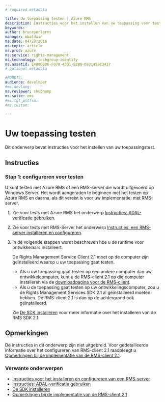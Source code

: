 ```yaml
---
# required metadata

title: Uw toepassing testen | Azure RMS
description: Instructies voor het instellen van uw toepassing voor testen.
keywords:
author: bruceperlerms
manager: mbaldwin
ms.date: 04/28/2016
ms.topic: article
ms.prod: azure
ms.service: rights-management
ms.technology: techgroup-identity
ms.assetid: E480D8D6-F070-43D1-B2B0-6921459C3437
# optional metadata

#ROBOTS:
audience: developer
#ms.devlang:
ms.reviewer: shubhamp
ms.suite: ems
#ms.tgt_pltfrm:
#ms.custom:

---
```


# Uw toepassing testen

Dit onderwerp bevat instructies voor het instellen van uw toepassingstest.

## Instructies

### Stap 1: configureren voor testen

U kunt testen met Azure RMS of een RMS-server die wordt uitgevoerd op Windows Server. Het wordt aangeraden te beginnen met het testen op Azure RMS en daarna, als dit vereist is voor uw implementatie, met RMS-server.

1. Zie voor tests met Azure RMS het onderwerp [Instructies: ADAL-verificatie gebruiken](how-to-use-adal-authentication,md).
2. Zie voor tests met RMS-Server het onderwerp [Instructies: een RMS-server installeren en configureren](how-to-install-and-configure-an-rms-server.md).
3. In de volgende stappen wordt beschreven hoe u de runtime voor ontwikkelaars installeert.

   De Rights Management Service Client 2.1 moet op de computer zijn geïnstalleerd waarop u uw toepassing gaat testen.
   - Als u uw toepassing gaat testen op een andere computer dan uw ontwikkelcomputer, kunt u de RMS-client 2.1 op die computer installeren via de [downloadpagina voor de RMS-client](http://www.microsoft.com/en-us/download/details.aspx?id=38396).
   - Als u de toepassing gaat testen op uw ontwikkelingscomputer, zou u de Rights Management Services SDK 2.1 al geïnstalleerd moeten hebben. De RMS-client 2.1 is dan op de achtergrond ook geïnstalleerd.

    Zie [De SDK installeren](create-your-first-rights-aware-application.md) voor meer informatie over het installeren van de RMS SDK 2.1.

## Opmerkingen

De instructies in dit onderwerp zijn niet uitgebreid. Voor gedetailleerde informatie over het configureren van RMS-client 2.1 raadpleegt u [Opmerkingen bij de implementatie van de RMS-client 2.1](https://technet.microsoft.com/en-us/library/jj159267(WS.10).aspx).

### Verwante onderwerpen

* [Instructies voor het installeren en configureren van een RMS-server](how-to-install-and-configure-an-rms-server.md)
* [Instructies: ADAL-verificatie gebruiken](how-to-use-adal-authentication,md)
* [De SDK installeren](create-your-first-rights-aware-application.md)
* [Opmerkingen bij de implementatie van de RMS-client 2.1](https://technet.microsoft.com/en-us/library/jj159267(WS.10).aspx)
 

 


<!--HONumber=Jun16_HO2-->


